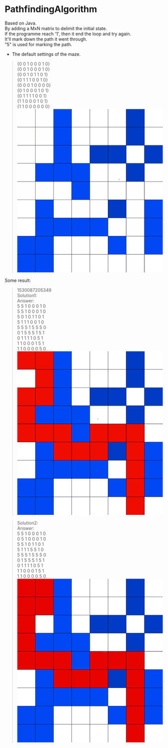# PathfindingAlgorithm
Based on Java.<br>
By adding a MxN matrix to delimit the initial state.<br>
If the programme reach '1', then it end the loop and try again.<br>
It'll mark down the path it went through.<br>
"5" is used for marking the path.<br>
* The default settings of the maze.<br>  
>{0 0 1 0 0 0 1 0}<br>
{0 0 1 0 0 0 1 0}<br>
{0 0 1 0 1 1 0 1}<br>
{0 1 1 1 0 0 1 0}<br>
{0 0 0 1 0 0 0 0}<br>
{0 1 0 0 0 1 0 1}<br>
{0 1 1 1 1 0 0 1}<br>
{1 1 0 0 0 1 0 1}<br>
{1 1 0 0 0 0 0 0}<br>
![](https://github.com/evencats/PathfindingAlgorithm/blob/master/DefautMaze.png)<br>

Some result: <br>
>1530087205349<br>
Solution1:<br>
Answer:<br>
5 5 1 0 0 0 1 0 <br>
5 5 1 0 0 0 1 0 <br>
5 0 1 0 1 1 0 1 <br>
5 1 1 1 0 0 1 0 <br>
5 5 5 1 5 5 5 0 <br>
0 1 5 5 5 1 5 1 <br>
0 1 1 1 1 0 5 1 <br>
1 1 0 0 0 1 5 1 <br>
1 1 0 0 0 0 5 0 <br>
![](https://github.com/evencats/PathfindingAlgorithm/blob/master/Solution2.png)<br>

>Solution2:<br>
Answer:<br>
5 5 1 0 0 0 1 0 <br>
0 5 1 0 0 0 1 0 <br>
5 5 1 0 1 1 0 1 <br>
5 1 1 1 5 5 1 0 <br>
5 5 5 1 5 5 5 0 <br>
0 1 5 5 5 1 5 1 <br>
0 1 1 1 1 0 5 1 <br>
1 1 0 0 0 1 5 1 <br>
1 1 0 0 0 0 5 0 <br>
![](https://github.com/evencats/PathfindingAlgorithm/blob/master/Solution3.png)<br>
